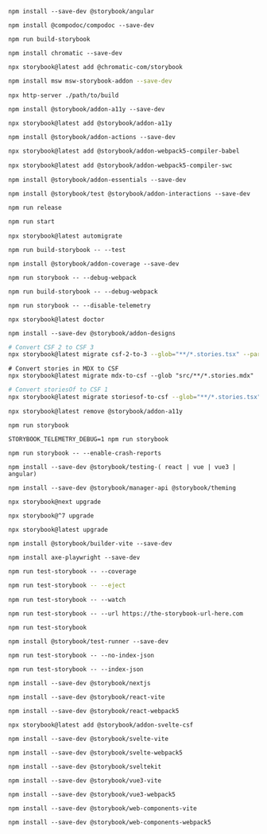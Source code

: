 ```shell renderer="angular" language="js" packageManager="npm"
npm install --save-dev @storybook/angular
```

```shell renderer="angular" language="js" packageManager="npm"
npm install @compodoc/compodoc --save-dev
```

```shell renderer="common" language="js" packageManager="npm"
npm run build-storybook
```

```shell renderer="common" language="js" packageManager="npm"
npm install chromatic --save-dev
```

```shell renderer="common" language="js" packageManager="npm"
npx storybook@latest add @chromatic-com/storybook
```

```sh renderer="common" language="js" packageManager="npm"
npm install msw msw-storybook-addon --save-dev
```

```shell renderer="common" language="js" packageManager="npm"
npx http-server ./path/to/build
```

```shell renderer="common" language="js" packageManager="npm"
npm install @storybook/addon-a11y --save-dev
```

```shell renderer="common" language="js" packageManager="npm"
npx storybook@latest add @storybook/addon-a11y
```

```shell renderer="common" language="js" packageManager="npm"
npm install @storybook/addon-actions --save-dev
```

```sh renderer="common" language="js" packageManager="npm"
npx storybook@latest add @storybook/addon-webpack5-compiler-babel
```

```sh renderer="common" language="js" packageManager="npm"
npx storybook@latest add @storybook/addon-webpack5-compiler-swc
```

```shell renderer="common" language="js" packageManager="npm"
npm install @storybook/addon-essentials --save-dev
```

```shell renderer="common" language="js" packageManager="npm"
npm install @storybook/test @storybook/addon-interactions --save-dev
```

```shell renderer="common" language="js" packageManager="npm"
npm run release
```

```sh renderer="common" language="js" packageManager="npm"
npm run start
```

```shell renderer="common" language="js" packageManager="npm"
npx storybook@latest automigrate
```

```shell renderer="common" language="js" packageManager="npm"
npm run build-storybook -- --test
```

```shell renderer="common" language="js" packageManager="npm"
npm install @storybook/addon-coverage --save-dev
```

```shell renderer="common" language="js" packageManager="npm"
npm run storybook -- --debug-webpack
```

```shell renderer="common" language="js" packageManager="npm"
npm run build-storybook -- --debug-webpack
```

```shell renderer="common" language="js" packageManager="npm"
npm run storybook -- --disable-telemetry
```

```shell renderer="common" language="js" packageManager="npm"
npx storybook@latest doctor
```

```shell renderer="common" language="js" packageManager="npm"
npm install --save-dev @storybook/addon-designs
```

```sh renderer="common" language="js" packageManager="npm"
# Convert CSF 2 to CSF 3
npx storybook@latest migrate csf-2-to-3 --glob="**/*.stories.tsx" --parser=tsx
```

```shell renderer="common" language="js" packageManager="npm"
# Convert stories in MDX to CSF
npx storybook@latest migrate mdx-to-csf --glob "src/**/*.stories.mdx"
```

```sh renderer="common" language="js" packageManager="npm"
# Convert storiesOf to CSF 1
npx storybook@latest migrate storiesof-to-csf --glob="**/*.stories.tsx" --parser=tsx
```

```shell renderer="common" language="js" packageManager="npm"
npx storybook@latest remove @storybook/addon-a11y
```

```shell renderer="common" language="js" packageManager="npm"
npm run storybook
```

```shell renderer="common" language="js" packageManager="npm"
STORYBOOK_TELEMETRY_DEBUG=1 npm run storybook
```

```shell renderer="common" language="js" packageManager="npm"
npm run storybook -- --enable-crash-reports
```

```shell renderer="common" language="js" packageManager="npm"
npm install --save-dev @storybook/testing-( react | vue | vue3 | angular)
```

```shell renderer="common" language="js" packageManager="npm"
npm install --save-dev @storybook/manager-api @storybook/theming
```

```shell renderer="common" language="js" packageManager="npm"
npx storybook@next upgrade
```

```shell renderer="common" language="js" packageManager="npm"
npx storybook@^7 upgrade
```

```shell renderer="common" language="js" packageManager="npm"
npx storybook@latest upgrade
```

```shell renderer="common" language="js" packageManager="npm"
npm install @storybook/builder-vite --save-dev
```

```shell renderer="common" language="js" packageManager="npm"
npm install axe-playwright --save-dev
```

```shell renderer="common" language="js" packageManager="npm"
npm run test-storybook -- --coverage
```

```sh renderer="common" language="js" packageManager="npm"
npm run test-storybook -- --eject
```

```shell renderer="common" language="js" packageManager="npm"
npm run test-storybook -- --watch
```

```shell renderer="common" language="js" packageManager="npm"
npm run test-storybook -- --url https://the-storybook-url-here.com
```

```shell renderer="common" language="js" packageManager="npm"
npm run test-storybook
```

```shell renderer="common" language="js" packageManager="npm"
npm install @storybook/test-runner --save-dev
```

```shell renderer="common" language="js" packageManager="npm"
npm run test-storybook -- --no-index-json
```

```shell renderer="common" language="js" packageManager="npm"
npm run test-storybook -- --index-json
```

```shell renderer="react" language="js" packageManager="npm"
npm install --save-dev @storybook/nextjs
```

```shell renderer="react" language="js" packageManager="npm"
npm install --save-dev @storybook/react-vite
```

```shell renderer="react" language="js" packageManager="npm"
npm install --save-dev @storybook/react-webpack5
```

```shell renderer="svelte" language="js" packageManager="npm"
npx storybook@latest add @storybook/addon-svelte-csf
```

```shell renderer="svelte" language="js" packageManager="npm"
npm install --save-dev @storybook/svelte-vite
```

```shell renderer="svelte" language="js" packageManager="npm"
npm install --save-dev @storybook/svelte-webpack5
```

```shell renderer="svelte" language="js" packageManager="npm"
npm install --save-dev @storybook/sveltekit
```

```shell renderer="vue" language="js" packageManager="npm"
npm install --save-dev @storybook/vue3-vite
```

```shell renderer="vue" language="js" packageManager="npm"
npm install --save-dev @storybook/vue3-webpack5
```

```shell renderer="web-components" language="js" packageManager="npm"
npm install --save-dev @storybook/web-components-vite
```

```shell renderer="web-components" language="js" packageManager="npm"
npm install --save-dev @storybook/web-components-webpack5
```

